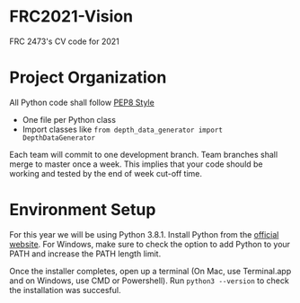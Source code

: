 # FRC2021-Vision
FRC 2473's CV code for 2021

# Project Organization
All Python code shall follow [PEP8 Style](https://www.python.org/dev/peps/pep-0008/)
- One file per Python class
- Import classes like `from depth_data_generator import DepthDataGenerator`

Each team will commit to one development branch. Team branches shall merge to master once a week. This implies that your code should be working and tested by the end of week cut-off time.

# Environment Setup
For this year we will be using Python 3.8.1. Install Python from the [official website](https://www.python.org/downloads/release/python-381/). For Windows, make sure to check the option to add Python to your PATH and increase the PATH length limit.

Once the installer completes, open up a terminal (On Mac, use Terminal.app and on Windows, use CMD or Powershell). Run `python3 --version` to check the installation was succesful.

